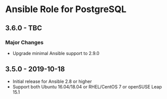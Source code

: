 # Ansible Role for PostgreSQL

## 3.6.0 - TBC

### Major Changes

  - Upgrade minimal Ansible support to 2.9.0

## 3.5.0 - 2019-10-18

  - Initial release for Ansible 2.8 or higher
  - Support both Ubuntu 16.04/18.04 or RHEL/CentOS 7 or openSUSE Leap 15.1
